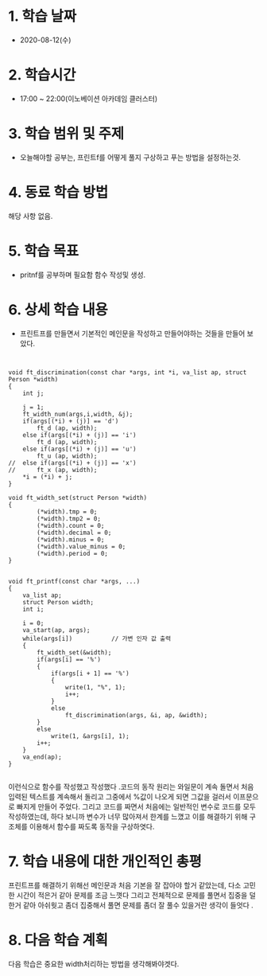 # 1. 학습 날짜

* 2020-08-12(수)

# 2. 학습시간

* 17:00 ~ 22:00(이노베이션 아카데임 클러스터)

# 3. 학습 범위 및 주제

* 오늘해야할 공부는, 프린트f를 어떻게 풀지 구상하고 푸는 방법을 설정하는것. 
    
# 4. 동료 학습 방법

해당 사항 없음.

# 5. 학습 목표

* pritnf를 공부하며 필요함 함수 작성및 생성. 

# 6. 상세 학습 내용
* 프린트프를 만들면서 기본적인 메인문을 작성하고 만들어야하는 것들을 만들어 보았다. 
<pre><code> 

void ft_discrimination(const char *args, int *i, va_list ap, struct Person *width)
{
	int j;

	j = 1;
	ft_width_num(args,i,width, &j);
	if(args[(*i) + (j)] == 'd')
		ft_d (ap, width);
	else if(args[(*i) + (j)] == 'i')
		ft_d (ap, width);
	else if(args[(*i) + (j)] == 'u')
		ft_u (ap, width);
//	else if(args[(*i) + (j)] == 'x')
//		ft_x (ap, width);
	*i = (*i) + j;
}

void ft_width_set(struct Person *width)
{
		(*width).tmp = 0;
		(*width).tmp2 = 0;
		(*width).count = 0;
		(*width).decimal = 0;
		(*width).minus = 0;
		(*width).value_minus = 0;
		(*width).period = 0;
}


void ft_printf(const char *args, ...)
{
    va_list ap;
	struct Person width;
	int i;

	i = 0;
    va_start(ap, args);
    while(args[i])           // 가변 인자 값 출력
	{
		ft_width_set(&width);
		if(args[i] == '%')
		{
			if(args[i + 1] == '%')
			{
				write(1, "%", 1);
				i++;
			}
			else
				ft_discrimination(args, &i, ap, &width);
		}
		else
			write(1, &args[i], 1);
		i++;
	}
    va_end(ap);
}

</pre></code>

이런식으로 함수를 작성했고 작성했다 .코드의 동작 원리는 와일문이 계속 돌면서 처음 입력된 텍스트를 계속해서 돌리고 그중에서 
%값이 나오게 되면 그값을 걸러서 이프문으로 빠지게 만들어 주었다. 
그리고 코드를 짜면서 처음에는 일반적인 변수로 코드를 모두 작성하였는데, 하다 보니까 변수가 너무 많아져서 한계를 느꼈고 
이를 해결하기 위해 구조체를 이용해서 함수를 짜도록 동작을 구상하엿다.


# 7. 학습 내용에 대한 개인적인 총평
프린트프를 해결하기 위해선 메인문과 처음 기본을 잘 잡아야 할거 같았는데, 다소 고민한 시간이 적은거 같아 문제를 조금 느꼇다 
그리고 전체적으로 문제를 풀면서 집중을 덜한거 같아 아쉬웟고 좀더 집중해서 풀면 문제를 좀더 잘 풀수 있을거란 생각이 들엇다 .

# 8. 다음 학습 계획
다음 학습은 중요한 width처리하는 방법을 생각해봐야겟다. 